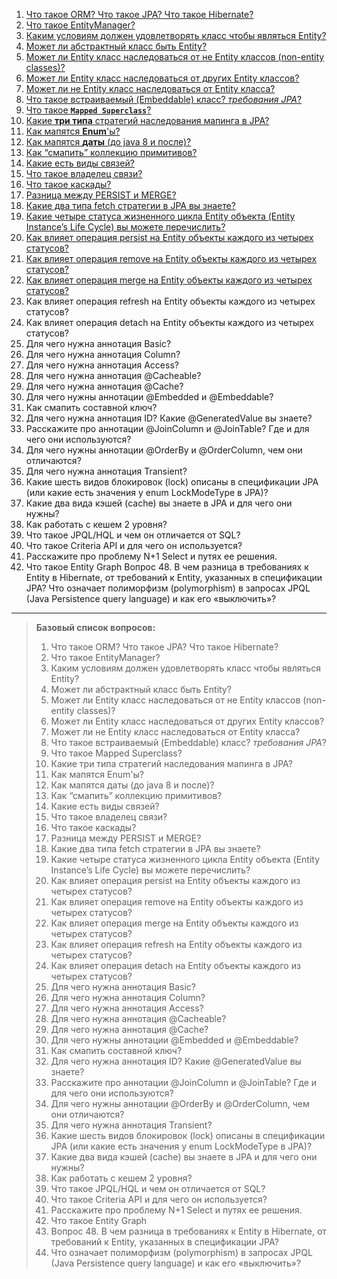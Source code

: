 1. [Что такое ORM? Что такое JPA? Что такое Hibernate?](solutions/01_ORM_JPA_Hibernate.md)
2. [Что такое EntityManager?](solutions/02_EntityManager.md)
3. [Каким условиям должен удовлетворять класс чтобы являться Entity?](solutions/03_Условия_Entity.md)
4. [Может ли абстрактный класс быть Entity?](solutions/04_абстрактный_кл_Entity.md)
5. [Может ли Entity класс наследоваться от не Entity классов (non-entity classes)?](solutions/05_Entity_наслед_от_не_Entity.md)
6. [Может ли Entity класс наследоваться от других Entity классов?](solutions/06_Entity_наслед_от_др_Entity.md)
7. [Может ли не Entity класс наследоваться от Entity класса?](solutions/07_Entity_наслед_от_Entity.md)
8. [Что такое встраиваемый (Embeddable) класс? _требования JPA_?](solutions/08_встраиваемый_Embeddable.md)
9. [Что такое **`Mapped Superclass`**?](solutions/09_Mapped_Superclass.md)
10. [Какие **три типа** стратегий наследования мапинга в JPA?](solutions/10_3т_стратегий_наслед.md)
11. [Как мапятся **Enum**'ы?](solutions/11_Как_мапятся_Enum.md)
12. [Как мапятся **даты** (до java 8 и после)?](solutions/12_Как_мапятся_даты.md)
13. [Как “смапить” коллекцию примитивов?](solutions/13_Как_смапить_кол_примитив.md)
14. [Какие есть виды связей?](solutions/14_виды_связей.md)
15. [Что такое владелец связи?](solutions/15_владелец_связи.md)
16. [Что такое каскады?](solutions/16_каскады.md)
17. [Разница между PERSIST и MERGE?](solutions/17_PERSIST_и_MERGE.md)
18. [Какие два типа fetch стратегии в JPA вы знаете?](solutions/18_2типа_fetch.md)
19. [Какие четыре статуса жизненного цикла Entity объекта (Entity Instance’s Life Cycle) вы можете перечислить?](solutions/19_4статуса_ж_ц_Entity.md)
20. [Как влияет операция persist на Entity объекты каждого из четырех статусов?](solutions/20_вл_persist_на_Entity_каждого_из4.md)
21. [Как влияет операция remove на Entity объекты каждого из четырех статусов?](solutions/20_вл_remove_на_Entity_каждого_из4.md)
22. [Как влияет операция merge на Entity объекты каждого из четырех статусов?](solutions/22_вл_merge_на_Entity_каждого_из4.md)
23. Как влияет операция refresh на Entity объекты каждого из четырех статусов?
24. Как влияет операция detach на Entity объекты каждого из четырех статусов?
25. Для чего нужна аннотация Basic?
26. Для чего нужна аннотация Column?
27. Для чего нужна аннотация Access?
28. Для чего нужна аннотация @Cacheable?
29. Для чего нужна аннотация @Cache?
30. Для чего нужны аннотации @Embedded и @Embeddable?
31. Как смапить составной ключ?
32. Для чего нужна аннотация ID? Какие @GeneratedValue вы знаете?
33. Расскажите про аннотации @JoinColumn и @JoinTable? Где и для чего они используются?
34. Для чего нужны аннотации @OrderBy и @OrderColumn, чем они отличаются?
35. Для чего нужна аннотация Transient?
36. Какие шесть видов блокировок (lock) описаны в спецификации JPA (или какие есть значения у enum LockModeType в JPA)?
37. Какие два вида кэшей (cache) вы знаете в JPA и для чего они нужны?
38. Как работать с кешем 2 уровня?
39. Что такое JPQL/HQL и чем он отличается от SQL?
40. Что такое Criteria API и для чего он используется?
41. Расскажите про проблему N+1 Select и путях ее решения.
42. Что такое Entity Graph
Вопрос 48. В чем разница в требованиях к Entity в Hibernate, от требований к Entity, указанных в спецификации JPA?
Что означает полиморфизм (polymorphism) в запросах JPQL (Java Persistence query language) и как его «выключить»?

---

> **Базовый список вопросов:**
> 1. Что такое ORM? Что такое JPA? Что такое Hibernate?
> 2. Что такое EntityManager?
> 3. Каким условиям должен удовлетворять класс чтобы являться Entity?
> 4. Может ли абстрактный класс быть Entity?
> 5. Может ли Entity класс наследоваться от не Entity классов (non-entity classes)?
> 6. Может ли Entity класс наследоваться от других Entity классов?
> 7. Может ли не Entity класс наследоваться от Entity класса?
> 8. Что такое встраиваемый (Embeddable) класс? _требования JPA_?
> 9. Что такое Mapped Superclass?
> 10. Какие три типа стратегий наследования мапинга в JPA?
> 11. Как мапятся Enum'ы?
> 12. Как мапятся даты (до java 8 и после)?
> 13. Как “смапить” коллекцию примитивов?
> 14. Какие есть виды связей?
> 15. Что такое владелец связи?
> 16. Что такое каскады?
> 17. Разница между PERSIST и MERGE?
> 18. Какие два типа fetch стратегии в JPA вы знаете?
> 19. Какие четыре статуса жизненного цикла Entity объекта (Entity Instance’s Life Cycle) вы можете перечислить?
> 20. Как влияет операция persist на Entity объекты каждого из четырех статусов?
> 21. Как влияет операция remove на Entity объекты каждого из четырех статусов?
> 22. Как влияет операция merge на Entity объекты каждого из четырех статусов?
> 23. Как влияет операция refresh на Entity объекты каждого из четырех статусов?
> 24. Как влияет операция detach на Entity объекты каждого из четырех статусов?
> 25. Для чего нужна аннотация Basic?
> 26. Для чего нужна аннотация Column?
> 27. Для чего нужна аннотация Access?
> 28. Для чего нужна аннотация @Cacheable?
> 29. Для чего нужна аннотация @Cache?
> 30. Для чего нужны аннотации @Embedded и @Embeddable?
> 31. Как смапить составной ключ?
> 32. Для чего нужна аннотация ID? Какие @GeneratedValue вы знаете?
> 33. Расскажите про аннотации @JoinColumn и @JoinTable? Где и для чего они используются?
> 34. Для чего нужны аннотации @OrderBy и @OrderColumn, чем они отличаются?
> 35. Для чего нужна аннотация Transient?
> 36. Какие шесть видов блокировок (lock) описаны в спецификации JPA (или какие есть значения у enum LockModeType в JPA)?
> 37. Какие два вида кэшей (cache) вы знаете в JPA и для чего они нужны?
> 38. Как работать с кешем 2 уровня?
> 39. Что такое JPQL/HQL и чем он отличается от SQL?
> 40. Что такое Criteria API и для чего он используется?
> 41. Расскажите про проблему N+1 Select и путях ее решения.
> 42. Что такое Entity Graph
> 43. Вопрос 48. В чем разница в требованиях к Entity в Hibernate, от требований к Entity, указанных в спецификации JPA?
> 44. Что означает полиморфизм (polymorphism) в запросах JPQL (Java Persistence query language) и как его «выключить»?


